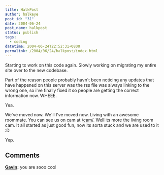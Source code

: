 ```yaml
---
title: HalkPost
author: halkeye
post_id: "31"
date: 2004-06-24
post_name: halkpost
status: publish
tags:
  - coding
datetime: 2004-06-24T22:52:31+0800
permalink: /2004/06/24/halkpost/index.html
---
```


Starting to work on this code again. Slowly working on migrating my entire site over to the new codebase.

Part of the reason people probably havn't been noticing any updates that have happened on this server was the rss file was always linking to the wrong one, so i've finally fixed it so people are getting the correct information now. WHEEE.

Yea.

We've moved now. We'll I've moved now. Living with an awesome roommate. You can see us on cam at [/cam/](https://www.halkeye.net/cam/). Well its more the living room cam. It all started as just good fun, now its sorta stuck and we are used to it :D

Yep.

## Comments

**[Gavin](#30 "2004-06-25 22:51:55"):** you are sooo cool

